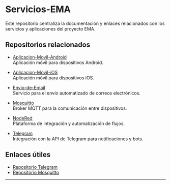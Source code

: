 # Servicios-EMA

Este repositorio centraliza la documentación y enlaces relacionados con los servicios y aplicaciones del proyecto EMA.

## Repositorios relacionados

- [Aplicacion-Movil-Android](https://github.com/tecgeoespaciales/Aplicacion-Movil-iOS)  
    Aplicación móvil para dispositivos Android.

- [Aplicacion-Movil-iOS](https://github.com/tecgeoespaciales/Aplicacion-Movil-iOS)  
    Aplicación móvil para dispositivos iOS.

- [Envio-de-Email](https://github.com/tecgeoespaciales/Envio-de-Email)  
    Servicio para el envío automatizado de correos electrónicos.

- [Mosquitto](https://github.com/tecgeoespaciales/Mosquitto)  
    Broker MQTT para la comunicación entre dispositivos.

- [NodeRed](https://github.com/tecgeoespaciales/NodeRed)  
    Plataforma de integración y automatización de flujos.

- [Telegram](https://github.com/tecgeoespaciales/Telegram)  
    Integración con la API de Telegram para notificaciones y bots.

## Enlaces útiles

- [Repositorio Telegram](https://github.com/tecgeoespaciales/Telegram)
- [Repositorio Mosquitto](https://github.com/tecgeoespaciales/Mosquitto)

---


